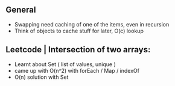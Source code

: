 ## General
- Swapping need caching of one of the items, even in recursion
- Think of objects to cache stuff for later, O(c) lookup

## Leetcode | Intersection of two arrays:
- Learnt about Set ( list of values, unique )
- came up with O(n^2) with forEach / Map / indexOf
- O(n) solution with Set
